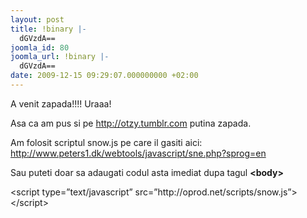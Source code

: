 ```yaml
---
layout: post
title: !binary |-
  dGVzdA==
joomla_id: 80
joomla_url: !binary |-
  dGVzdA==
date: 2009-12-15 09:29:07.000000000 +02:00
---
```

<div class="caption">
<p>A venit zapada!!!! Uraaa!</p>
<p>Asa ca am pus si pe <a href="http://otzy.tumblr.com/" target="_blank">http://otzy.tumblr.com</a> putina zapada.</p>
<p>Am folosit scriptul snow.js pe care il gasiti aici: <a href="http://www.peters1.dk/webtools/javascript/sne.php?sprog=en" target="_blank">http://www.peters1.dk/webtools/javascript/sne.php?sprog=en</a></p>
<p>Sau puteti doar sa adaugati codul asta imediat dupa tagul <strong>&lt;body&gt;</strong></p>
<p>&lt;script type=”text/javascript” src=”http://oprod.net/scripts/snow.js”&gt;&lt;/script&gt; <strong><br /></strong></p>
</div>
